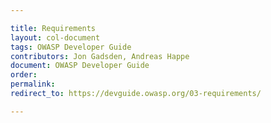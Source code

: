 ```yaml
---

title: Requirements
layout: col-document
tags: OWASP Developer Guide
contributors: Jon Gadsden, Andreas Happe
document: OWASP Developer Guide
order:
permalink:
redirect_to: https://devguide.owasp.org/03-requirements/

---
```

